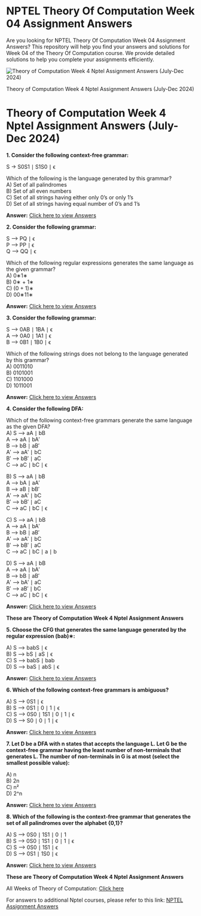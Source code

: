 # NPTEL Theory Of Computation Week 04 Assignment Answers

Are you looking for NPTEL Theory Of Computation Week 04 Assignment Answers? This repository will help you find your answers and solutions for Week 04 of the Theory Of Computation course. We provide detailed solutions to help you complete your assignments efficiently.

![Theory of Computation Week 4 Nptel Assignment Answers (July-Dec 2024)](https://miro.medium.com/v2/resize:fit:875/1*jUt44wlhBs8AhTa3mGXcOw.jpeg)

Theory of Computation Week 4 Nptel Assignment Answers (July-Dec 2024)


# Theory of Computation Week 4 Nptel Assignment Answers (July-Dec 2024)

**1. Consider the following context-free grammar:**

S → S0S1 ∣ S1S0 ∣ ϵ

Which of the following is the language generated by this grammar?\
A) Set of all palindromes\
B) Set of all even numbers\
C) Set of all strings having either only 0’s or only 1’s\
D) Set of all strings having equal number of 0’s and 1’s

**Answer:** [Click here to view Answers](https://progiez.com/theory-of-computation-week-4-nptel-assignment-answers)

**2. Consider the following grammar:**

S ⟶ PQ ∣ ϵ\
P ⟶ PP ∣ ϵ\
Q ⟶ QQ ∣ ϵ

Which of the following regular expressions generates the same language as the given grammar?\
A) 0∗1∗\
B) 0∗ + 1∗\
C) (0 + 1)∗\
D) 00∗11∗

**Answer:** [Click here to view Answers](https://progiez.com/theory-of-computation-week-4-nptel-assignment-answers)

**3. Consider the following grammar:**

S ⟶ 0AB ∣ 1BA ∣ ϵ\
A ⟶ 0A0 ∣ 1A1 ∣ ϵ\
B ⟶ 0B1 ∣ 1B0 ∣ ϵ

Which of the following strings does not belong to the language generated by this grammar?\
A) 0011010\
B) 0101001\
C) 1101000\
D) 1011001

**Answer:** [Click here to view Answers](https://progiez.com/theory-of-computation-week-4-nptel-assignment-answers)

**4. Consider the following DFA:**

Which of the following context-free grammars generate the same language as the given DFA?\
A) S ⟶ aA ∣ bB\
A ⟶ aA ∣ bA′\
B ⟶ bB ∣ aB′\
A′ ⟶ aA′ ∣ bC\
B′ ⟶ bB′ ∣ aC\
C ⟶ aC ∣ bC ∣ ϵ

B) S ⟶ aA ∣ bB\
A ⟶ bA ∣ aA′\
B ⟶ aB ∣ bB′\
A′ ⟶ aA′ ∣ bC\
B′ ⟶ bB′ ∣ aC\
C ⟶ aC ∣ bC ∣ ϵ

C) S ⟶ aA ∣ bB\
A ⟶ aA ∣ bA′\
B ⟶ bB ∣ aB′\
A′ ⟶ aA′ ∣ bC\
B′ ⟶ bB′ ∣ aC\
C ⟶ aC ∣ bC ∣ a ∣ b

D) S ⟶ aA ∣ bB\
A ⟶ aA ∣ bA′\
B ⟶ bB ∣ aB′\
A′ ⟶ bA′ ∣ aC\
B′ ⟶ aB′ ∣ bC\
C ⟶ aC ∣ bC ∣ ϵ

**Answer:** [Click here to view Answers](https://progiez.com/theory-of-computation-week-4-nptel-assignment-answers)

**These are Theory of Computation Week 4 Nptel Assignment Answers**

**5. Choose the CFG that generates the same language generated by the regular expression (bab)∗:**

A) S ⟶ babS ∣ ϵ\
B) S ⟶ bS ∣ aS ∣ ϵ\
C) S ⟶ babS ∣ bab\
D) S ⟶ baS ∣ abS ∣ ϵ

**Answer:** [Click here to view Answers](https://progiez.com/theory-of-computation-week-4-nptel-assignment-answers)

**6. Which of the following context-free grammars is ambiguous?**

A) S ⟶ 0S1 ∣ ϵ\
B) S ⟶ 0S1 ∣ 0 ∣ 1 ∣ ϵ\
C) S ⟶ 0S0 ∣ 1S1 ∣ 0 ∣ 1 ∣ ϵ\
D) S ⟶ S0 ∣ 0 ∣ 1 ∣ ϵ

**Answer:** [Click here to view Answers](https://progiez.com/theory-of-computation-week-4-nptel-assignment-answers)

**7. Let D be a DFA with n states that accepts the language L. Let G be the context-free grammar having the least number of non-terminals that generates L. The number of non-terminals in G is at most (select the smallest possible value):**

A) n\
B) 2n\
C) n²\
D) 2^n

**Answer:** [Click here to view Answers](https://progiez.com/theory-of-computation-week-4-nptel-assignment-answers)

**8. Which of the following is the context-free grammar that generates the set of all palindromes over the alphabet {0,1}?**

A) S ⟶ 0S0 ∣ 1S1 ∣ 0 ∣ 1\
B) S ⟶ 0S0 ∣ 1S1 ∣ 0 ∣ 1 ∣ ϵ\
C) S ⟶ 0S0 ∣ 1S1 ∣ ϵ\
D) S ⟶ 0S1 ∣ 1S0 ∣ ϵ

**Answer:** [Click here to view Answers](https://progiez.com/data-structure-and-algorithms-using-java-week-4-nptel)

**These are Theory of Computation Week 4 Nptel Assignment Answers**

All Weeks of Theory of Computation: [Click here](https://progiez.com/nptel-assignment-answers/theory-of-computation)

For answers to additional Nptel courses, please refer to this link: [NPTEL Assignment Answers](https://progiez.com/nptel-assignment-answers)
